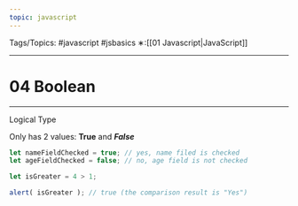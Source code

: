 ```yaml
---
topic: javascript
---
```

Tags/Topics: #javascript #jsbasics 
∗:[[01 Javascript|JavaScript]] 

---
# 04 Boolean

--- 
Logical Type

Only has 2 values: __True__ and ___False___

```javascript
let nameFieldChecked = true; // yes, name filed is checked
let ageFieldChecked = false; // no, age field is not checked
```

```javascript
let isGreater = 4 > 1;

alert( isGreater ); // true (the comparison result is "Yes")
```

